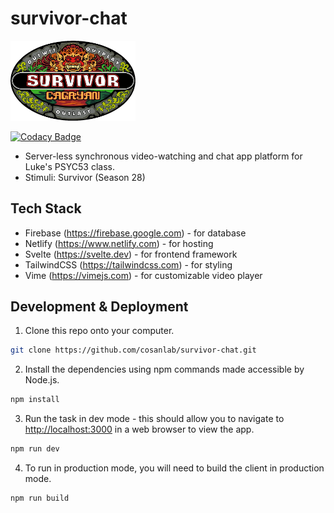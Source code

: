 # survivor-chat

<p float="left">
    <img src="survivor-logo.webp" width="200" />
</p>

[![Codacy Badge](https://app.codacy.com/project/badge/Grade/6a942e3695d944198ecb1a0960333c95)](https://app.codacy.com/gh/cosanlab/survivor-chat/dashboard?utm_source=gh&utm_medium=referral&utm_content=&utm_campaign=Badge_grade)

- Server-less synchronous video-watching and chat app platform for Luke's PSYC53 class.
- Stimuli: Survivor (Season 28)

## Tech Stack

- Firebase (<https://firebase.google.com>) - for database
- Netlify (<https://www.netlify.com>) - for hosting
- Svelte (<https://svelte.dev>) - for frontend framework
- TailwindCSS (<https://tailwindcss.com>) - for styling
- Vime (<https://vimejs.com>) - for customizable video player

## Development & Deployment

1. Clone this repo onto your computer.

```bash
git clone https://github.com/cosanlab/survivor-chat.git
```

2. Install the dependencies using npm commands made accessible by Node.js.

```bash
npm install
```

3. Run the task in dev mode - this should allow you to navigate to <http://localhost:3000> in a web browser to view the app.

```bash
npm run dev
```

4. To run in production mode, you will need to build the client in production mode.

```bash
npm run build
```
